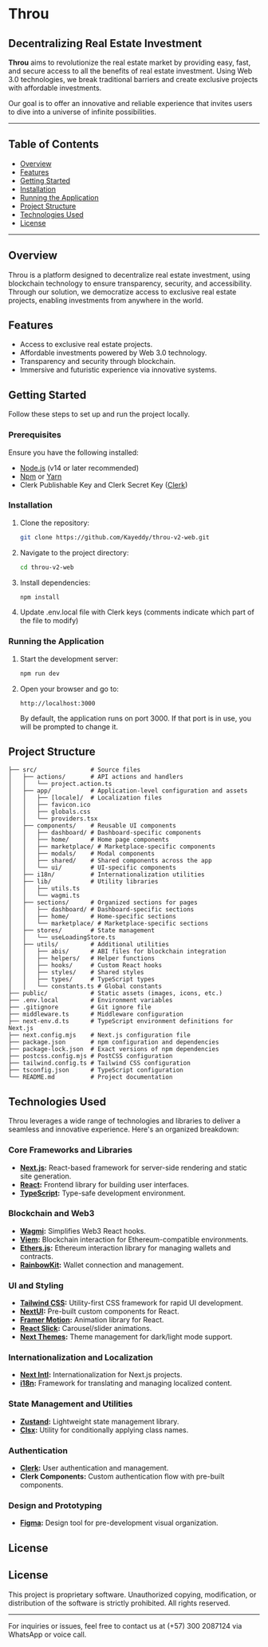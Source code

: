 # Throu

## Decentralizing Real Estate Investment

**Throu** aims to revolutionize the real estate market by providing easy, fast, and secure access to all the benefits of real estate investment. Using Web 3.0 technologies, we break traditional barriers and create exclusive projects with affordable investments.

Our goal is to offer an innovative and reliable experience that invites users to dive into a universe of infinite possibilities.

---

## Table of Contents

- [Overview](#overview)
- [Features](#features)
- [Getting Started](#getting-started)
- [Installation](#installation)
- [Running the Application](#running-the-application)
- [Project Structure](#project-structure)
- [Technologies Used](#technologies-used)
- [License](#license)

---

## Overview

Throu is a platform designed to decentralize real estate investment, using blockchain technology to ensure transparency, security, and accessibility. Through our solution, we democratize access to exclusive real estate projects, enabling investments from anywhere in the world.

## Features

- Access to exclusive real estate projects.
- Affordable investments powered by Web 3.0 technology.
- Transparency and security through blockchain.
- Immersive and futuristic experience via innovative systems.

## Getting Started

Follow these steps to set up and run the project locally.

### Prerequisites

Ensure you have the following installed:

- [Node.js](https://nodejs.org/) (v14 or later recommended)
- [Npm](https://www.npmjs.com/) or [Yarn](https://yarnpkg.com/)
- Clerk Publishable Key and Clerk Secret Key ([Clerk](https://clerk.com/))

### Installation

1. Clone the repository:

   ```bash
   git clone https://github.com/Kayeddy/throu-v2-web.git
   ```

2. Navigate to the project directory:

   ```bash
   cd throu-v2-web
   ```

3. Install dependencies:

   ```bash
   npm install
   ```
4. Update .env.local file with Clerk keys (comments indicate which part of the file to modify)

### Running the Application

1. Start the development server:

   ```bash
   npm run dev
   ```

2. Open your browser and go to:

   ```
   http://localhost:3000
   ```

   By default, the application runs on port 3000. If that port is in use, you will be prompted to change it.

## Project Structure

```
├── src/               # Source files
│   ├── actions/       # API actions and handlers
│   │   └── project.action.ts
│   ├── app/           # Application-level configuration and assets
│   │   ├── [locale]/  # Localization files
│   │   ├── favicon.ico
│   │   ├── globals.css
│   │   └── providers.tsx
│   ├── components/    # Reusable UI components
│   │   ├── dashboard/ # Dashboard-specific components
│   │   ├── home/      # Home page components
│   │   ├── marketplace/ # Marketplace-specific components
│   │   ├── modals/    # Modal components
│   │   ├── shared/    # Shared components across the app
│   │   └── ui/        # UI-specific components
│   ├── i18n/          # Internationalization utilities
│   ├── lib/           # Utility libraries
│   │   ├── utils.ts
│   │   └── wagmi.ts
│   ├── sections/      # Organized sections for pages
│   │   ├── dashboard/ # Dashboard-specific sections
│   │   ├── home/      # Home-specific sections
│   │   └── marketplace/ # Marketplace-specific sections
│   ├── stores/        # State management
│   │   └── useLoadingStore.ts
│   ├── utils/         # Additional utilities
│   │   ├── abis/      # ABI files for blockchain integration
│   │   ├── helpers/   # Helper functions
│   │   ├── hooks/     # Custom React hooks
│   │   ├── styles/    # Shared styles
│   │   ├── types/     # TypeScript types
│   │   └── constants.ts # Global constants
├── public/            # Static assets (images, icons, etc.)
├── .env.local         # Environment variables
├── .gitignore         # Git ignore file
├── middleware.ts      # Middleware configuration
├── next-env.d.ts      # TypeScript environment definitions for Next.js
├── next.config.mjs    # Next.js configuration file
├── package.json       # npm configuration and dependencies
├── package-lock.json  # Exact versions of npm dependencies
├── postcss.config.mjs # PostCSS configuration
├── tailwind.config.ts # Tailwind CSS configuration
├── tsconfig.json      # TypeScript configuration
└── README.md          # Project documentation
```

## Technologies Used

Throu leverages a wide range of technologies and libraries to deliver a seamless and innovative experience. Here's an organized breakdown:

### Core Frameworks and Libraries

- **[Next.js](https://nextjs.org/):** React-based framework for server-side rendering and static site generation.
- **[React](https://reactjs.org/):** Frontend library for building user interfaces.
- **[TypeScript](https://www.typescriptlang.org/):** Type-safe development environment.

### Blockchain and Web3

- **[Wagmi](https://wagmi.sh/):** Simplifies Web3 React hooks.
- **[Viem](https://viem.sh/):** Blockchain interaction for Ethereum-compatible environments.
- **[Ethers.js](https://docs.ethers.io/):** Ethereum interaction library for managing wallets and contracts.
- **[RainbowKit](https://www.rainbowkit.com/):** Wallet connection and management.

### UI and Styling

- **[Tailwind CSS](https://tailwindcss.com/):** Utility-first CSS framework for rapid UI development.
- **[NextUI](https://nextui.org/):** Pre-built custom components for React.
- **[Framer Motion](https://www.framer.com/motion/):** Animation library for React.
- **[React Slick](https://react-slick.neostack.com/):** Carousel/slider animations.
- **[Next Themes](https://github.com/pacocoursey/next-themes):** Theme management for dark/light mode support.

### Internationalization and Localization

- **[Next Intl](https://next-intl.vercel.app/):** Internationalization for Next.js projects.
- **[i18n](https://www.i18next.com/):** Framework for translating and managing localized content.

### State Management and Utilities

- **[Zustand](https://zustand-demo.pmnd.rs/):** Lightweight state management library.
- **[Clsx](https://github.com/lukeed/clsx):** Utility for conditionally applying class names.

### Authentication

- **[Clerk](https://clerk.dev/):** User authentication and management.
- **Clerk Components:** Custom authentication flow with pre-built components.

### Design and Prototyping

- **[Figma](https://figma.com/):** Design tool for pre-development visual organization.

## License

## License

This project is proprietary software. Unauthorized copying, modification, or distribution of the software is strictly prohibited. All rights reserved.

---

For inquiries or issues, feel free to contact us at (+57) 300 2087124 via WhatsApp or voice call.
